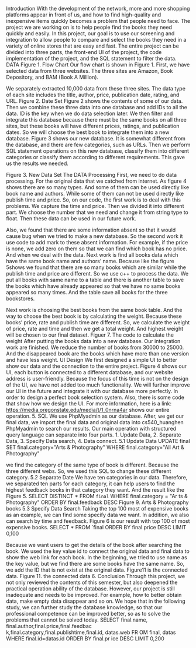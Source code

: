 

Introduction
With the development of the network, more and more shopping platforms appear in
front of us, and how to find high-quality and inexpensive items quickly becomes a problem that people need to face. The project we are working on is to help people find the books they need quickly and easily. In this project, our goal is to use our screening and integration to allow people to compare and select the books they need in a variety of online stores that are easy and fast. The entire project can be divided into three parts, the front-end UI of the project, the code implementation of the project, and the SQL statement to filter the data.
DATA
Figure 1. Flow Chart
Our flow chart is shown in Figure 1. First, we have selected data from three websites. The three sites are Amazon, Book Depository, and BAM (Book A Million).
 
We separately extracted 10,000 data from these three sites. The data type of each site includes the title, author, price, publication date, rating, and URL.
Figure 2. Date Set
Figure 2 shows the contents of some of our data. Then we combine these three data into one database and add IDs to all the data. ID is the key when we do data selection later. We then filter and integrate this database because there must be the same books on all three sites, but these books will have different prices, ratings, and publication dates. So we will choose the best book to integrate them into a new database. Figure 3 shows our new database. It is somewhat different from the database, and there are few categories, such as URLs. Then we perform SQL statement operations on this new database, classify them into different categories or classify them according to different requirements. This gave us the results we needed.
 
 Figure 3. New Data Set
The DATA Processing
First, we need to do data processing. For the original data that we catched from internet. As figure 4 shows there are so many types. And some of them can be used directly like book name and authors. While some of them can not be used directly like publish time and price. So, on our code, the first work is to deal with this problems. We capture the time and price. Then we divided it into different part. We choose the number that we need and change it from string type to float. Then these data can be used in our future work.

Also, we found that there are some information absent so that it would cause bug when we tried to make a new database. So the second work it use code to add mark to these absent information. For example, if the price is none, we add zero on them so that we can find which book has no price.
And when we deal with the data. Next work is find all books data which have the same book name and authors’ name. Because like the figure 5shows we found that there are so many books which are similar while the publish time and price are different. So we use c++ to process the data. We put all books with same name to a table and there is another table to save the books which have already appeared so that we have no same books appeared so many times. And the table save all books for the three bookstores.

Next work is choosing the best books from the same book table. And the way to choose the best book is by calculating the weight. Because these books’ price, rate and publish time are different. So, we calculate the weight of price, rate and time and then we get a total weight. And highest weight will be chosen to our final dataset.
Figuer 7. The code to calculate the weight
After putting the books data into a new database. Our integration work are finished. We reduce the number of books from 30000 to 25000. And the disappeared book are the books which have more than one version and have less weight.
UI Design
We first designed a simple UI to better show our data and the connection to the entire project. Figure 4 shows our UI, each button is connected to a different database, and our website address is user-friendly. Because the focus of this time is not on the design of the UI, we have not added too much functionality. We will further improve our UI in the future and integrate it with our database more perfectly. In order to design a perfect book selection system.
Also, there is some code that show how we design the UI. For more information, here is a link: https://media.oregonstate.edu/media/t/1_0nrna4ar shows our entire operation.
5. SQL
We use PhpMyadmin as our database. After, we get our final data, we import the
final data and original data into cs540_huanghen PhpMyadmin to search our results. Our main operation with structured query language can separate into four parts. 1. Update Data, 2. Separate Data, 3. Specify Data search, 4. Data connect.
5.1 Update Data
 UPDATE final SET final.category="Arts &
   Photography" WHERE final.category="All Art & Photography"

we find the category of the same type of book is different. Because the three different webs. So, we used this SQL to change these different category.
5.2 Separate Date
We have ten categories in our data. Therefore, we separated ten parts for each category, it can help users to find the highest feedback books in that category they want. And the result like the Figure 5.
 SELECT DISTINCT * FROM `final` WHERE final.category = "Ar
  ts & Photography" ORDER BY final.feedback DESC
 Figure 9. Arts & Photography books 5.3 Specify Data Search
Taking the top 100 most of expensive books as an example, we can find some specify data we want. In addition, we also can search by time and feedback. Figure 6 is our result with top 100 of most expensive books.
 SELECT * FROM `final
  ORDER BY final.price DESC LIMIT 0,100
 
Because we want users to get the details of the book after searching the book. We used the key value id to connect the original data and final data to show the web link for each book. In the beginning, we tried to use name as the key value, but we find there are some books have the same name. So, we add the ID that is not exist at the original data. Figure11 is the connected data.
Figure 11. the connected data 6. Conclusion
Through this project, we not only reviewed the contents of this semester, but also deepened the practical operation ability of the database. However, our project is still inadequate and needs to be improved. For example, how to better obtain data, make empty data disappear and so on. We hope that in the following study, we can further study the database knowledge, so that our professional competence can be improved better, so as to solve the problems that cannot be solved today.
 SELECT final.name, final.author,final.price,final.feedbac
  k,final.category,final.publishtime,final.id, datas.web FR
 OM final, datas WHERE final.id=datas.id ORDER BY final.pr
 ice DESC LIMIT 0,200
 

